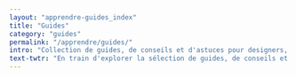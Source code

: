```yaml
---
layout: "apprendre-guides_index"
title: "Guides"
category: "guides"
permalink: "/apprendre/guides/"
intro: "Collection de guides, de conseils et d'astuces pour designers, développeurs & product managers. N'hésitez pas à partager vos découvertes et vos créations."
text-twtr: "En train d'explorer la sélection de guides, de conseils et d'astuces du @MagDuWebdesign"
---
```

